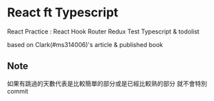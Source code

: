 # React ft Typescript 

React Practice : React Hook Router Redux Test Typescript & todolist

based on Clark(#ms314006)'s article & published book

## Note

如果有跳過的天數代表是比較簡單的部分或是已經比較熟的部分 就不會特別 commit